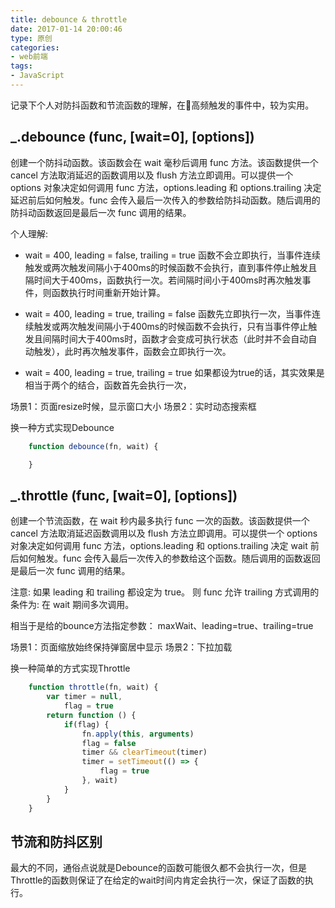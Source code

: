 ```yaml
---
title: debounce & throttle
date: 2017-01-14 20:00:46
type: 原创
categories:
- web前端
tags:
- JavaScript
---
```


记录下个人对防抖函数和节流函数的理解，在高频触发的事件中，较为实用。
 <!-- more -->
## _.debounce (func, [wait=0], [options])

创建一个防抖动函数。该函数会在 wait 毫秒后调用 func 方法。该函数提供一个 cancel 方法取消延迟的函数调用以及 flush 方法立即调用。可以提供一个 options 对象决定如何调用 func 方法，options.leading 和 options.trailing 决定延迟前后如何触发。func 会传入最后一次传入的参数给防抖动函数。随后调用的防抖动函数返回是最后一次 func 调用的结果。


个人理解:
* wait = 400, leading = false, trailing = true
函数不会立即执行，当事件连续触发或两次触发间隔小于400ms的时候函数不会执行，直到事件停止触发且隔时间大于400ms，函数执行一次。若间隔时间小于400ms时再次触发事件，则函数执行时间重新开始计算。

* wait = 400, leading = true, trailing = false
函数先立即执行一次，当事件连续触发或两次触发间隔小于400ms的时候函数不会执行，只有当事件停止触发且间隔时间大于400ms时，函数才会变成可执行状态（此时并不会自动自动触发），此时再次触发事件，函数会立即执行一次。
* wait = 400, leading = true, trailing = true
如果都设为true的话，其实效果是相当于两个的结合，函数首先会执行一次，

场景1：页面resize时候，显示窗口大小
场景2：实时动态搜索框

换一种方式实现Debounce
```javascript
    function debounce(fn, wait) {

    }
```


## _.throttle (func, [wait=0], [options])

创建一个节流函数，在 wait 秒内最多执行 func 一次的函数。该函数提供一个 cancel 方法取消延迟函数调用以及 flush 方法立即调用。可以提供一个 options 对象决定如何调用 func 方法，options.leading 和 options.trailing 决定 wait 前后如何触发。func 会传入最后一次传入的参数给这个函数。随后调用的函数返回是最后一次 func 调用的结果。

注意: 如果 leading 和 trailing 都设定为 true。 则 func 允许 trailing 方式调用的条件为: 在 wait 期间多次调用。

相当于是给的bounce方法指定参数： maxWait、leading=true、trailing=true

场景1：页面缩放始终保持弹窗居中显示
场景2：下拉加载

换一种简单的方式实现Throttle
```javascript
    function throttle(fn, wait) {
        var timer = null,
            flag = true
        return function () {
            if(flag) {
                fn.apply(this, arguments)
                flag = false
                timer && clearTimeout(timer)
                timer = setTimeout(() => {
                    flag = true
                }, wait)
            }
        }
    }
```
## 节流和防抖区别

最大的不同，通俗点说就是Debounce的函数可能很久都不会执行一次，但是Throttle的函数则保证了在给定的wait时间内肯定会执行一次，保证了函数的执行。
